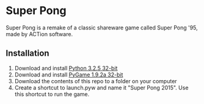 # Super Pong

Super Pong is a remake of a classic shareware game called Super Pong '95, made by ACTion software.

## Installation

1. Download and install [Python 3.2.5 32-bit](https://www.python.org/ftp/python/3.2.5/python-3.2.5.msi)
2. Download and install [PyGame 1.9.2a 32-bit](http://pygame.org/ftp/pygame-1.9.2a0.win32-py3.2.msi)
3. Download the contents of this repo to a folder on your computer
4. Create a shortcut to launch.pyw and name it "Super Pong 2015". Use this shortcut to run the game.

